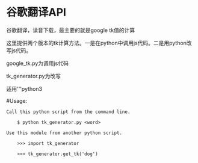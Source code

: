 # 谷歌翻译API
  
谷歌翻译，读音下载，最主要的就是google tk值的计算
  
这里提供两个版本的tk计算方法。一是在python中调用js代码。二是用python改写js代码。
  
google_tk.py为调用js代码
    
tk_generator.py为改写
    
适用'''python3

#Usage:

    Call this python script from the command line.
    
        $ python tk_generator.py <word>
        
    Use this module from another python script.
    
        >>> import tk_generator
        
        >>> tk_generator.get_tk('dog')
        
